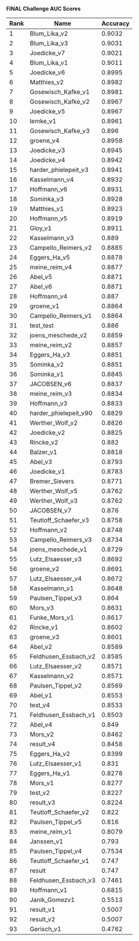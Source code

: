 **FINAL Challenge AUC Scores**


|Rank|Name|Accuracy|
|----|-----|---|
|1|Blum_Lika_v2|0.9032| 
|2|Blum_Lika_v3|0.9031| 
|3|Joedicke_v7|0.9021| 
|4|Blum_Lika_v1|0.9011| 
|5|Joedicke_v6|0.8995| 
|6|Matthies_v2|0.8982| 
|7|Gosewisch_Kafke_v1|0.8981| 
|8|Gosewisch_Kafke_v2|0.8967| 
|9|Joedicke_v5|0.8967| 
|10|lemke_v1|0.8961| 
|11|Gosewisch_Kafke_v3|0.896| 
|12|groene_v4|0.8958| 
|13|Joedicke_v3|0.8945| 
|14|Joedicke_v4|0.8942| 
|15|harder_phielepeit_v3|0.8941| 
|16|Kasselmann_v4|0.8932| 
|17|Hoffmann_v6|0.8931| 
|18|Sominka_v3|0.8928| 
|19|Matthies_v1|0.8923| 
|20|Hoffmann_v5|0.8919| 
|21|Gloy_v1|0.8911| 
|22|Kasselmann_v3|0.889| 
|23|Campello_Reimers_v2|0.8885| 
|24|Eggers_Ha_v5|0.8878| 
|25|meine_reim_v4|0.8877| 
|26|Abel_v5|0.8871| 
|27|Abel_v6|0.8871| 
|28|Hoffmann_v4|0.887| 
|29|groene_v1|0.8864| 
|30|Campello_Reimers_v1|0.8864| 
|31|test_test|0.886| 
|32|joens_meschede_v2|0.8859| 
|33|meine_reim_v2|0.8857| 
|34|Eggers_Ha_v3|0.8851| 
|35|Sominka_v2|0.8851| 
|36|Sominka_v1|0.8845| 
|37|JACOBSEN_v6|0.8837| 
|38|meine_reim_v3|0.8834| 
|39|Hoffmann_v3|0.8833| 
|40|harder_phielepeit_v90|0.8829| 
|41|Werther_Wolf_v2|0.8826| 
|42|Joedicke_v2|0.8825| 
|43|Rincke_v2|0.882| 
|44|Balzer_v1|0.8818| 
|45|Abel_v3|0.8793| 
|46|Joedicke_v1|0.8783| 
|47|Bremer_Sievers|0.8771| 
|48|Werther_Wolf_v5|0.8762| 
|49|Werther_Wolf_v3|0.8762| 
|50|JACOBSEN_v7|0.876| 
|51|Teutloff_Schaefer_v3|0.8758| 
|52|Hoffmann_v2|0.8748| 
|53|Campello_Reimers_v3|0.8734| 
|54|joens_meschede_v1|0.8729| 
|55|Lutz_Elsaesser_v3|0.8692| 
|56|groene_v2|0.8691| 
|57|Lutz_Elsaesser_v4|0.8672| 
|58|Kasselmann_v1|0.8648| 
|59|Paulsen_Tippel_v3|0.864| 
|60|Mors_v3|0.8631| 
|61|Funke_Mors_v1|0.8617| 
|62|Rincke_v1|0.8602| 
|63|groene_v3|0.8601| 
|64|Abel_v2|0.8589| 
|65|Feldhusen_Essbach_v2|0.8585| 
|66|Lutz_Elsaesser_v2|0.8571| 
|67|Kasselmann_v2|0.8571| 
|68|Paulsen_Tippel_v2|0.8569| 
|69|Abel_v1|0.8553| 
|70|test_v4|0.8533| 
|71|Feldhusen_Essbach_v1|0.8503| 
|72|Abel_v4|0.849| 
|73|Mors_v2|0.8462| 
|74|result_v4|0.8458| 
|75|Eggers_Ha_v2|0.8399| 
|76|Lutz_Elsaesser_v1|0.831| 
|77|Eggers_Ha_v1|0.8278| 
|78|Mors_v1|0.8277| 
|79|test_v2|0.8227| 
|80|result_v3|0.8224| 
|81|Teutloff_Schaefer_v2|0.822| 
|82|Paulsen_Tippel_v5|0.816| 
|83|meine_reim_v1|0.8079| 
|84|Janssen_v1|0.793| 
|85|Paulsen_Tippel_v4|0.7534| 
|86|Teutloff_Schaefer_v1|0.747| 
|87|result|0.747| 
|88|Feldhusen_Essbach_v3|0.7461| 
|89|Hoffmann_v1|0.6815| 
|90|Janik_Gomezv1|0.5513| 
|91|result_v1|0.5007| 
|92|result_v2|0.5007| 
|93|Gerisch_v1|0.4762| 
